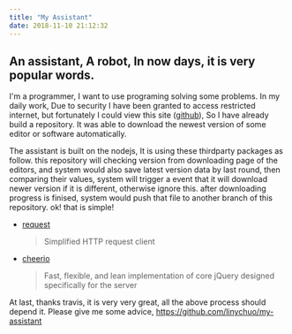 ```yaml
---
title: "My Assistant"
date: 2018-11-10 21:12:32
---
```


## An assistant, A robot, In now days, it is very popular words.

I'm a programmer, I want to use programing solving some problems. In my daily work, Due to security I have been granted to access restricted internet, but fortunately I could view this site ([github](https://github.com)), So I have already build a repository. It was able to download the newest version of some editor or software automatically.

The assistant is built on the nodejs, It is using these thirdparty packages as follow. this repository will checking version from downloading page of the editors, and system would also save latest version data by last round, then comparing their values, system will trigger a event that it will download newer version if it is different, otherwise ignore this. after downloading progress is finised, system would push that file to another branch of this repository. ok! that is simple!
- [request](https://github.com/request/request)
	> Simplified HTTP request client
- [cheerio](https://github.com/cheeriojs/cheerio)
	> Fast, flexible, and lean implementation of core jQuery designed specifically for the server

At last, thanks travis, it is very very great, all the above process should depend it.
Please give me some advice, https://github.com/linychuo/my-assistant
